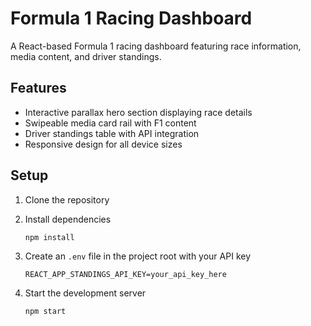 # Formula 1 Racing Dashboard

A React-based Formula 1 racing dashboard featuring race information, media content, and driver standings.


## Features

- Interactive parallax hero section displaying race details
- Swipeable media card rail with F1 content
- Driver standings table with API integration
- Responsive design for all device sizes

## Setup

1. Clone the repository
  
2. Install dependencies
   ```
   npm install
   ```

3. Create an `.env` file in the project root with your API key
   ```
   REACT_APP_STANDINGS_API_KEY=your_api_key_here
   ```

4. Start the development server
   ```
   npm start
   ```
